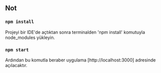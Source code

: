 ## Not

### `npm install`

Projeyi bir IDE'de açtıktan sonra terminalden 'npm install' komutuyla node_modules yükleyin. 

### `npm start`

Ardından bu komutla beraber uygulama [http://localhost:3000] adresinde açılacaktır.
